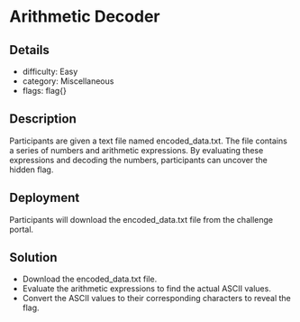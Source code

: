 ﻿# Arithmetic Decoder

## Details

- difficulty: Easy
- category: Miscellaneous
- flags: flag{}

## Description

Participants are given a text file named encoded_data.txt. The file contains a
series of numbers and arithmetic expressions. By evaluating these expressions
and decoding the numbers, participants
can uncover the hidden flag.

## Deployment

Participants will download the encoded_data.txt file from the challenge portal.

## Solution

- Download the encoded_data.txt file.
- Evaluate the arithmetic expressions to find the actual ASCII values.
- Convert the ASCII values to their corresponding characters to reveal the flag.
